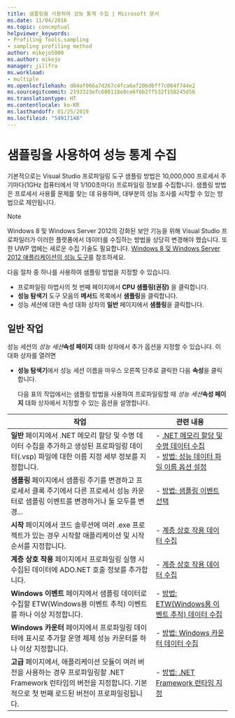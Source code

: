 ```yaml
---
title: 샘플링을 사용하여 성능 통계 수집 | Microsoft 문서
ms.date: 11/04/2016
ms.topic: conceptual
helpviewer_keywords:
- Profiling Tools,sampling
- sampling profiling method
author: mikejo5000
ms.author: mikejo
manager: jillfra
ms.workload:
- multiple
ms.openlocfilehash: d84af066a7d267c4fca6af206d6ff7c064f744e2
ms.sourcegitcommit: 2193323efc608118e0ce6f6b2ff532f158245d56
ms.translationtype: HT
ms.contentlocale: ko-KR
ms.lasthandoff: 01/25/2019
ms.locfileid: "54917148"
---
```

# <a name="collect-performance-statistics-by-using-sampling"></a>샘플링을 사용하여 성능 통계 수집

기본적으로는 Visual Studio 프로파일링 도구 샘플링 방법은 10,000,000 프로세서 주기마다(1GHz 컴퓨터에서 약 1/100초마다) 프로파일링 정보를 수집합니다. 샘플링 방법은 프로세서 사용률 문제를 찾는 데 유용하며, 대부분의 성능 조사를 시작할 수 있는 방법으로 제안됩니다.

> [!NOTE]
> Windows 8 및 Windows Server 2012의 강화된 보안 기능을 위해 Visual Studio 프로파일러가 이러한 플랫폼에서 데이터를 수집하는 방법을 상당히 변경해야 했습니다. 또한 UWP 앱에는 새로운 수집 기술도 필요합니다. [Windows 8 및 Windows Server 2012 애플리케이션의 성능 도구](../profiling/performance-tools-on-windows-8-and-windows-server-2012-applications.md)를 참조하세요.

다음 절차 중 하나를 사용하여 샘플링 방법을 지정할 수 있습니다.

- 프로파일링 마법사의 첫 번째 페이지에서 **CPU 샘플링(권장)** 을 클릭합니다.
- **성능 탐색기** 도구 모음의 **메서드** 목록에서 **샘플링**을 클릭합니다.
- 성능 세션에 대한 속성 대화 상자의 **일반** 페이지에서 **샘플링**을 클릭합니다.

## <a name="common-tasks"></a>일반 작업

성능 세션의 _성능 세션_**속성 페이지** 대화 상자에서 추가 옵션을 지정할 수 있습니다. 이 대화 상자를 열려면

- **성능 탐색기**에서 성능 세션 이름을 마우스 오른쪽 단추로 클릭한 다음 **속성**을 클릭합니다.

  다음 표의 작업에서는 샘플링 방법을 사용하여 프로파일링할 때 _성능 세션_**속성 페이지** 대화 상자에서 지정할 수 있는 옵션을 설명합니다.

|작업|관련 내용|
|----------|---------------------|
|**일반** 페이지에서 .NET 메모리 할당 및 수명 데이터 수집을 추가하고 생성된 프로파일링 데이터(.vsp) 파일에 대한 이름 지정 세부 정보를 지정합니다.|- [.NET 메모리 할당 및 수명 데이터 수집](../profiling/collecting-dotnet-memory-allocation-and-lifetime-data.md)<br />- [방법: 성능 데이터 파일 이름 옵션 설정](../profiling/how-to-set-performance-data-file-name-options.md)|
|**샘플링** 페이지에서 샘플링 주기를 변경하고 프로세서 클록 주기에서 다른 프로세서 성능 카운터로 샘플링 이벤트를 변경하거나 둘 모두를 변경...|- [방법: 샘플링 이벤트 선택](../profiling/how-to-choose-sampling-events.md)|
|**시작** 페이지에서 코드 솔루션에 여러 .exe 프로젝트가 있는 경우 시작할 애플리케이션 및 시작 순서를 지정합니다.|- [계층 상호 작용 데이터 수집](../profiling/collecting-tier-interaction-data.md)|
|**계층 상호 작용** 페이지에서 프로파일링 실행 시 수집된 데이터에 ADO.NET 호출 정보를 추가합니다.|- [계층 상호 작용 데이터 수집](../profiling/collecting-tier-interaction-data.md)|
|**Windows 이벤트** 페이지에서 샘플링 데이터로 수집할 ETW(Windows용 이벤트 추적) 이벤트를 하나 이상 지정합니다.|- [방법: ETW(Windows용 이벤트 추적) 데이터 수집](../profiling/how-to-collect-event-tracing-for-windows-etw-data.md)|
|**Windows 카운터** 페이지에서 프로파일링 데이터에 표시로 추가할 운영 체제 성능 카운터를 하나 이상 지정합니다.|- [방법: Windows 카운터 데이터 수집](../profiling/how-to-collect-windows-counter-data.md)|
|**고급** 페이지에서, 애플리케이션 모듈이 여러 버전을 사용하는 경우 프로파일링할 .NET Framework 런타임의 버전을 지정합니다. 기본적으로 첫 번째 로드된 버전이 프로파일링됩니다.|- [방법: .NET Framework 런타임 지정](../profiling/how-to-specify-the-dotnet-framework-runtime.md)|